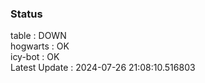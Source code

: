 ### Status


table : DOWN  
hogwarts : OK  
icy-bot : OK  
Latest Update : 2024-07-26 21:08:10.516803
